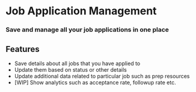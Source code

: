 # Job Application Management

### Save and manage all your job applications in one place

## Features

- Save details about all jobs that you have applied to
- Update them based on status or other details
- Update additional data related to particular job such as prep resources 
- [WIP] Show analytics such as acceptance rate, followup rate etc.   